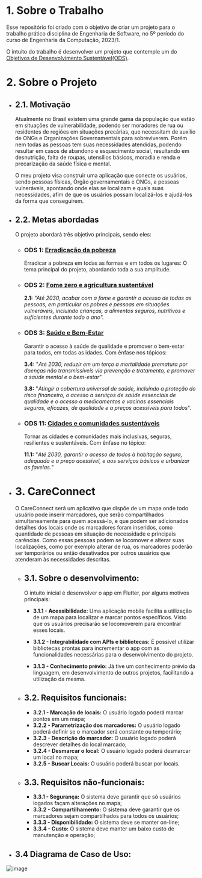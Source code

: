 # 1. Sobre o Trabalho

Esse repositório foi criado com o objetivo de criar um projeto para o trabalho prático disciplina de Engenharia de Software, no 5º período do curso de Engenharia da Computação, 2023/1.

O intuito do trabalho é desenvolver um projeto que contemple um do [Objetivos de Desenvolvimento Sustentável(ODS)](https://brasil.un.org/pt-br/sdgs). 

# 2. Sobre o Projeto

- ## 2.1. Motivação

	Atualmente no Brasil existem uma grande gama da população que estão em situações de vulnerabilidade, podendo ser moradores de rua ou residentes de regiões em situações precárias, que necessitam de auxílio de ONGs e Organizações Governamentais para sobreviverem. Porém nem todas as pessoas tem suas necessidades atendidas, podendo resultar em casos de abandono e esquecimento social, resultando em desnutrição, falta de roupas, utensílios básicos, moradia e renda e precarização da saúde física e mental.

	O meu projeto visa construir uma aplicação que conecte os usuários, sendo pessoas físicas, Órgão governamentais e ONGs, a pessoas vulneráveis, apontando onde elas se localizam e quais suas necessidades, afim de que os usuários possam localizá-los e ajudá-los da forma que conseguirem.

- ## 2.2. Metas abordadas

	O projeto abordará três objetivo principais, sendo eles:

	- ### ODS 1: [Erradicação da pobreza](https://brasil.un.org/pt-br/sdgs/1)

		Erradicar a pobreza em todas as formas e em todos os lugares: O tema principal do projeto, abordando toda a sua amplitude.

	- ### ODS 2: [Fome zero e agricultura sustentável](https://brasil.un.org/pt-br/sdgs/2)

		**2.1:**  _"Até 2030, acabar com a fome e garantir o acesso de todas as pessoas, em particular os pobres e pessoas em situações vulneráveis, incluindo crianças, a alimentos seguros, nutritivos e suficientes durante todo o ano"._

	- ### ODS 3: [Saúde e Bem-Estar](https://brasil.un.org/pt-br/sdgs/3)

		Garantir o acesso à saúde de qualidade e promover o bem-estar para todos, em todas as idades. Com ênfase nos tópicos:

		**3.4:** "_Até 2030, reduzir em um terço a mortalidade prematura por doenças não transmissíveis via prevenção e tratamento, e promover a saúde mental e o bem-estar_" 

		**3.8:** "_Atingir a cobertura universal de saúde, incluindo a proteção do risco financeiro, o acesso a serviços de saúde essenciais de qualidade e o acesso a medicamentos e vacinas essenciais seguros, eficazes, de qualidade e a preços acessíveis para todos_".

	- ### ODS 11: [Cidades e comunidades sustentáveis](https://brasil.un.org/pt-br/sdgs/11)

		Tornar as cidades e comunidades mais inclusivas, seguras, resilientes e sustentáveis. Com ênfase no tópico:

		**11.1:** "_Até 2030, garantir o acesso de todos à habitação segura, adequada e a preço acessível, e aos serviços básicos e urbanizar as favelas._"

- # 3. CareConnect

	O CareConnect será um aplicativo que dispõe de um mapa onde todo usuário pode inserir marcadores, que serão compartilhados simultaneamente para quem acessá-lo, e que podem ser adicionados detalhes dos locais onde os marcadores foram inseridos, como quantidade de pessoas em situação de necessidade e principais carências. Como essas pessoas podem se locomover e alterar suas localizações, como por exemplo alterar de rua, os marcadores poderão ser temporários ou então desativados por outros usuários que atenderam às necessidades descritas.

	- ## 3.1. Sobre o desenvolvimento:

		O intuito inicial é desenvolver o app em Flutter, por alguns motivos principais:

		- **3.1.1 - Acessibilidade:** Uma aplicação mobile facilita a utilização de um mapa para localizar e marcar pontos específicos. Visto que os usuários precisarão se locomoverem para encontrar esses locais.

	 	- **3.1.2 - Integrabilidade com APIs e bibliotecas:** É possivel utilizar bibliotecas prontas para incrementar o app com as funcionalidades necessárias para o desenvolvimento do projeto.

		- **3.1.3 - Conhecimento prévio:** Já tive um conhecimento prévio da linguagem, em desenvolvimento de outros projetos, facilitando a utilização da mesma.

	- ## 3.2. Requisitos funcionais:
		- **3.2.1 - Marcação de locais:** O usuário logado poderá marcar pontos em um mapa;
		- **3.2.2 - Parametrização dos marcadores:** O usuário logado poderá definir se o marcador será constante ou temporário;
		- **3.2.3 - Descrição do marcador:** O usuário logado poderá descrever detalhes do local marcado;
		- **3.2.4 - Desmarcar o local:** O usuário logado poderá desmarcar um local no mapa;
		- **3.2.5 - Buscar Locais:** O usuário poderá buscar por locais.
      
	- ## 3.3. Requisitos não-funcionais:
		- **3.3.1 - Segurança:** O sistema deve garantir que só usuários logados façam alterações no mapa;
		- **3.3.2 - Compartilhamento:** O sistema deve garantir que os marcadores sejam compartilhados para todos os usuários;
		- **3.3.3 - Disponibilidade:** O sistema deve se manter on-line;
		- **3.3.4 - Custo:** O sistema deve manter um baixo custo de manutenção e operação; 

- ## 3.4 Diagrama de Caso de Uso:
![image](https://github.com/MiguelStFR/CareConnect/assets/109636610/dae7ea8b-b713-4b74-a1a2-3333e4bde631)

